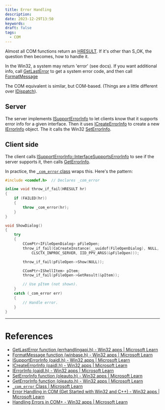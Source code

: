```yaml
---
title: Error Handling
description: 
date: 2023-12-29T13:50
keywords: 
draft: false
tags:
  - COM
---
```

Almost all COM functions return an [HRESULT](/notes/computer/microsoft/com/error-handling/hresult).  If it's other than S_OK, the question then becomes, how to handle it.

In the Win32, a system may return 'error' (see docs).  If you want additional info, call [GetLastError](https://learn.microsoft.com/en-us/windows/win32/api/errhandlingapi/nf-errhandlingapi-getlasterror) to get a system error code, and then call [FormatMessage](https://learn.microsoft.com/en-us/windows/win32/api/winbase/nf-winbase-formatmessage)

The COM equivalent is similar, but COM-based.  (Things are a little different over [IDispatch](/notes/computer/microsoft/com/idispatch)).

## Server

The server implements [ISupportErrorInfo](https://learn.microsoft.com/en-us/windows/win32/api/oaidl/nn-oaidl-isupporterrorinfo) to let clients know that it supports error info for a given interface.  Then it uses [ICreateErrorInfo](https://learn.microsoft.com/en-us/windows/win32/api/oaidl/nn-oaidl-icreateerrorinfo) to create a new [IErrorInfo](https://learn.microsoft.com/en-us/windows/win32/api/oaidl/nn-oaidl-ierrorinfo) object.  The it calls the Win32 [SetErrorInfo](https://learn.microsoft.com/en-us/windows/win32/api/oleauto/nf-oleauto-seterrorinfo).

## Client side

The client calls [ISupportErrorInfo::InterfaceSupportsErrorInfo](https://learn.microsoft.com/en-us/windows/win32/api/oaidl/nf-oaidl-isupporterrorinfo-interfacesupportserrorinfo) to see if the server supports it, then calls [GetErrorInfo](https://learn.microsoft.com/en-us/windows/win32/api/oleauto/nf-oleauto-geterrorinfo).

In practice, the [`_com_error` class](https://learn.microsoft.com/en-us/cpp/cpp/com-error-class?view=msvc-170) wraps this.  Here's the pattern:

```C++
#include <comdef.h>  // Declares _com_error

inline void throw_if_fail(HRESULT hr)
{
    if (FAILED(hr))
    {
        throw _com_error(hr);
    }
}

void ShowDialog()
{
    try
    {
        CComPtr<IFileOpenDialog> pFileOpen;
        throw_if_fail(CoCreateInstance(__uuidof(FileOpenDialog), NULL, 
            CLSCTX_INPROC_SERVER, IID_PPV_ARGS(&pFileOpen)));

        throw_if_fail(pFileOpen->Show(NULL));

        CComPtr<IShellItem> pItem;
        throw_if_fail(pFileOpen->GetResult(&pItem));

        // Use pItem (not shown).
    }
    catch (_com_error err)
    {
        // Handle error.
    }
}
```

---
# References

- [GetLastError function (errhandlingapi.h) - Win32 apps | Microsoft Learn](https://learn.microsoft.com/en-us/windows/win32/api/errhandlingapi/nf-errhandlingapi-getlasterror)
- [FormatMessage function (winbase.h) - Win32 apps | Microsoft Learn](https://learn.microsoft.com/en-us/windows/win32/api/winbase/nf-winbase-formatmessage)
- [ISupportErrorInfo (oaidl.h) - Win32 apps | Microsoft Learn](https://learn.microsoft.com/en-us/windows/win32/api/oaidl/nn-oaidl-isupporterrorinfo)
- [ICreateErrorInfo (oaidl.h) - Win32 apps | Microsoft Learn](https://learn.microsoft.com/en-us/windows/win32/api/oaidl/nn-oaidl-icreateerrorinfo)
- [IErrorInfo (oaidl.h) - Win32 apps | Microsoft Learn](https://learn.microsoft.com/en-us/windows/win32/api/oaidl/nn-oaidl-ierrorinfo)
- [SetErrorInfo function (oleauto.h) - Win32 apps | Microsoft Learn](https://learn.microsoft.com/en-us/windows/win32/api/oleauto/nf-oleauto-seterrorinfo)
- [GetErrorInfo function (oleauto.h) - Win32 apps | Microsoft Learn](https://learn.microsoft.com/en-us/windows/win32/api/oleauto/nf-oleauto-geterrorinfo)
- [`_com_error` Class | Microsoft Learn](https://learn.microsoft.com/en-us/cpp/cpp/com-error-class?view=msvc-170)
- [Error Handling in COM (Get Started with Win32 and C++) - Win32 apps | Microsoft Learn](https://learn.microsoft.com/en-us/windows/win32/learnwin32/error-handling-in-com#throw-on-fail)
- [Handling Errors in COM+ - Win32 apps | Microsoft Learn](https://learn.microsoft.com/en-us/windows/win32/cossdk/handling-errors-in-com-)
